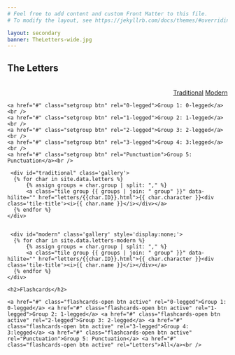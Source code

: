 ```yaml
---
# Feel free to add content and custom Front Matter to this file.
# To modify the layout, see https://jekyllrb.com/docs/themes/#overriding-theme-defaults

layout: secondary
banner: TheLetters-wide.jpg
---
```


<div class='row'>
  <div class='col-sm-7'><h2 style="margin-bottom:1em;">The Letters</h2></div>
  <div class='col-sm-5' style='text-align:right;padding-top:1em;'><a href="#" class="setletters traditional btn active" rel="traditional">Traditional</a> <a href="#" class="setletters modern btn" rel="modern">Modern</a></div>
</div>


<div class='row'>
  <div class='col-sm-2'>

    
	<a href="#" class="setgroup btn" rel="0-legged">Group 1: 0-legged</a><br />
	<a href="#" class="setgroup btn" rel="1-legged">Group 2: 1-legged</a><br />
	<a href="#" class="setgroup btn" rel="2-legged">Group 3: 2-legged</a><br />
	<a href="#" class="setgroup btn" rel="3-legged">Group 4: 3:legged</a><br />
	<a href="#" class="setgroup btn" rel="Punctuation">Group 5: Punctuation</a><br />


  </div>
  <div class='col-sm-10'>
  

	 <div id="traditional" class='gallery'>
	  {% for char in site.data.letters %}
	      {% assign groups = char.group | split: "," %} 
	      <a class="tile group {{ groups | join: " group" }}" data-hilite="" href="letters/{{char.ID}}.html">{{ char.character }}<div class='tile-title'><i>{{ char.name }}</i></div></a>
	  {% endfor %}
	</div>


	 <div id="modern" class='gallery' style='display:none;'>
	  {% for char in site.data.letters-modern %}
	      {% assign groups = char.group | split: "," %} 
	      <a class="tile group {{ groups | join: " group" }}" data-hilite="" href="letters/{{char.ID}}.html">{{ char.character }}<div class='tile-title'><i>{{ char.name }}</i></div></a>
	  {% endfor %}
	</div>
	
	<h2>Flashcards</h2>
	
	<a href="#" class="flashcards-open btn active" rel="0-legged">Group 1: 0-legged</a> <a href="#" class="flashcards-open btn active" rel="1-legged">Group 2: 1-legged</a>	<a href="#" class="flashcards-open btn active" rel="2-legged">Group 3: 2-legged</a> <a href="#" class="flashcards-open btn active" rel="3-legged">Group 4: 3:legged</a> <a href="#" class="flashcards-open btn active" rel="Punctuation">Group 5: Punctuation</a> <a href="#" class="flashcards-open btn active" rel="Letters">All</a><br />
  
  </div>
</div>

<script>


jQuery(document).ready(function(){
  
  
	
  jQuery(".flashcards-open").click(function(e){
    var rel = jQuery(this).attr('rel');
    console.log(rel);
    current_set = rel;
    showNext();
    jQuery('#flashcards').show();
    e.preventDefault();
  }); 
  
  jQuery(".flashcards-close").click(function(e){
    jQuery('#flashcards').hide();
    e.preventDefault();
  });	
  	showNext();

});
</script>
